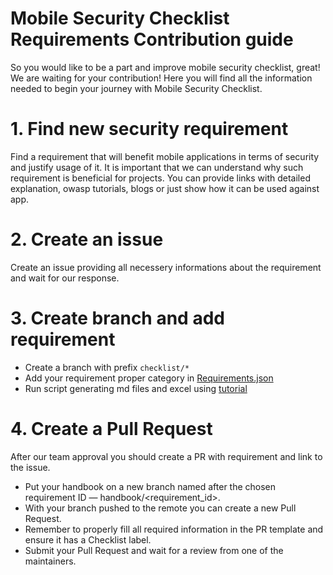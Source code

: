 # Mobile Security Checklist Requirements Contribution guide

So you would like to be a part and improve mobile security checklist, great! We are waiting for your contribution! Here you will find all the information needed to begin your journey with Mobile Security Checklist.

# 1. Find new security requirement

Find a requirement that will benefit mobile applications in terms of security and justify usage of it.
It is important that we can understand why such requirement is beneficial for projects. 
You can provide links with detailed explanation, owasp tutorials, blogs or just show how it can be used against app.

# 2. Create an issue 

Create an issue providing all necessery informations about the requirement and wait for our response.

# 3. Create branch and add requirement

- Create a branch with prefix `checklist/*`
- Add your requirement proper category in [Requirements.json](../requirements.json)
- Run script generating md files and excel using [tutorial](../script)

# 4. Create a Pull Request

After our team approval you should create a PR with requirement and link to the issue.

- Put your handbook on a new branch named after the chosen requirement ID — handbook/<requirement_id>.
- With your branch pushed to the remote you can create a new Pull Request.
- Remember to properly fill all required information in the PR template and ensure it has a Checklist label.
- Submit your Pull Request and wait for a review from one of the maintainers.
